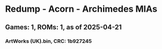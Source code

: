 # Redump - Acorn - Archimedes MIAs
## Games: 1, ROMs: 1, as of 2025-04-21

### ArtWorks (UK).bin, CRC: 1b927245
